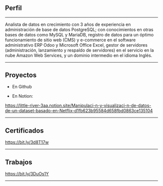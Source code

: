 # 
Perfil
---
___
Analista de datos en crecimiento con 3 años de experiencia en administración de base de datos PostgreSQL; con conocimientos en otras bases de datos como MySQL y MariaDB, registro de datos para un óptimo funcionamiento de sitio web (CMS) y e-commerce en el software administrativo ERP Odoo y Microsoft Office Excel, gestor de servidores (administración, lanzamiento y respaldo de servidores) en el servicio en la nube Amazon Web Services, y un dominio intermedio en el idioma Inglés.
___

Proyectos
---
* En Github


* En Notion:

https://little-river-3aa.notion.site/Manipulaci-n-y-visualizaci-n-de-datos-de-un-dataset-basado-en-Netflix-d1fb623b95584d658fbd0863ce135104
___

Certificados
---
https://bit.ly/3d8T17w
___

Trabajos
---
https://bit.ly/3DuOs1Y

___
